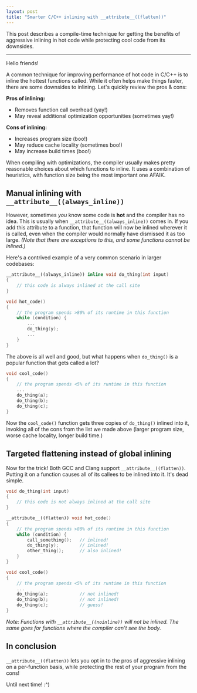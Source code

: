 ```yaml
---
layout: post
title: "Smarter C/C++ inlining with __attribute__((flatten))"
---
```


This post describes a compile-time technique for getting the benefits of aggressive inlining in hot code while protecting cool code from its downsides.

---

Hello friends!

A common technique for improving performance of hot code in C/C++ is to inline the hottest functions called. While it often helps make things faster, there are some downsides to inlining. Let's quickly review the pros & cons:

**Pros of inlining:**

* Removes function call overhead (yay!)
* May reveal additional optimization opportunities (sometimes yay!)

**Cons of inlining:**

* Increases program size (boo!)
* May reduce cache locality (sometimes boo!)
* May increase build times (boo!)

When compiling with optimizations, the compiler usually makes pretty reasonable choices about which functions to inline. It uses a combination of heuristics, with function size being the most important one AFAIK.

## Manual inlining with `__attribute__((always_inline))`

However, sometimes *you* know some code is **hot** and the compiler has no idea. This is usually when `__attribute__((always_inline))` comes in. If you add this attribute to a function, that function will now be inlined wherever it is called, even when the compiler would normally have dismissed it as too large. *(Note that there are exceptions to this, and some functions cannot be inlined.)*

Here's a contrived example of a very common scenario in larger codebases:

```cpp
__attribute__((always_inline)) inline void do_thing(int input)
{
    // this code is always inlined at the call site
}

void hot_code()
{
    // the program spends >80% of its runtime in this function
    while (condition) {
        ...
        do_thing(y);
        ...
    }
}
```

The above is all well and good, but what happens when `do_thing()` is a popular function that gets called a lot?

```cpp
void cool_code()
{
    // the program spends <5% of its runtime in this function
    ...
    do_thing(a);
    do_thing(b);
    do_thing(c);
}
```

Now the `cool_code()` function gets three copies of `do_thing()` inlined into it, invoking all of the cons from the list we made above (larger program size, worse cache locality, longer build time.)

## Targeted flattening instead of global inlining

Now for the trick! Both GCC and Clang support `__attribute__((flatten))`. Putting it on a function causes all of its callees to be inlined into it. It's dead simple.

```cpp
void do_thing(int input)
{
    // this code is not always inlined at the call site
}

__attribute__((flatten)) void hot_code()
{
    // the program spends >80% of its runtime in this function
    while (condition) {
        call_something();   // inlined!
        do_thing(y);        // inlined!
        other_thing();      // also inlined!
    }
}

void cool_code()
{
    // the program spends <5% of its runtime in this function
    ...
    do_thing(a);            // not inlined!
    do_thing(b);            // not inlined!
    do_thing(c);            // guess!
}
```

*Note: Functions with `__attribute__((noinline))` will not be inlined. The same goes for functions where the compiler can't see the body.*

## In conclusion

`__attribute__((flatten))` lets you opt in to the pros of aggressive inlining on a per-function basis, while protecting the rest of your program from the cons!

Until next time! :^)
